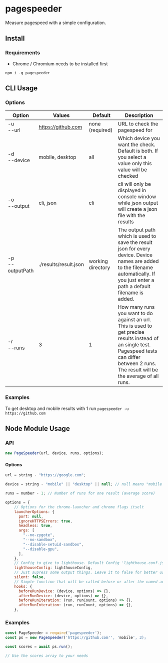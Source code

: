 # pagespeeder

Measure pagespeed with a simple configuration.

## Install

### Requirements

- Chrome / Chromium needs to be installed first

`npm i -g pagespeeder`

## CLI Usage

### Options

| Option              | Values                |  Default          | Description                                                                                                                                                                                        |
| ------------------- | --------------------- | ----------------- | -------------------------------------------------------------------------------------------------------------------------------------------------------------------------------------------------- |
| -u</br>--url        | https://github.com    | none (required)   | URL to check the pagespeed for                                                                                                                                                                     |
| -d</br>--device     | mobile, desktop       | all               | Which device you want the check. Default is both. If you select a value only this value will be checked                                                                                            |
| -o</br>--output     | cli, json             | cli               | cli will only be displayed in console window while json output will create a json file with the results                                                                                            |
| -p</br>--outputPath | ./results/result.json | working directory | The output path which is used to save the result json for every device. Device names are added to the filename automatically. If you just enter a path a default filename is added.                |
| -r</br>--runs       | 3                     | 1                 | How many runs you want to do against an url. This is used to get precise results instead of an single test. Pagespeed tests can differ between 2 runs. The result will be the average of all runs. |

### Examples

To get desktop and mobile results with 1 run
`pagespeeder -u https://github.com`

## Node Module Usage

### API

```javascript
new PageSpeeder(url, device, runs, options);
```

#### Options

```javascript
url = string - "https://google.com";
```

```javascript
device = string - "mobile" || "desktop" || null; // null means "mobile && desktop"
```

```javascript
runs = number - 1; // Number of runs for one result (average score)
```

```javascript
options = {
    // Options for the chrome-launcher and chrome flags itselt
    launcherOptions: {
      port: null,
      ignoreHTTPSErrors: true,
      headless: true,
      args: [
        "--no-zygote",
        "--no-sandbox",
        "--disable-setuid-sandbox",
        "--disable-gpu",
      ],
    },
    // Config to give to lighthouse. Default Config 'lighthouse.conf.js' is used.
    lighthouseConfig: lighthouseConfig,
    // Just supress some output things. Leave it to false for better usage
    silent: false,
    // Simple function that will be called before or after the named actions
    hooks: {
      beforeRunDevice: (device, options) => {},
      afterRunDevice: (device, options) => {},
      beforeRunIteration: (run, runCount, options) => {},
      afterRunInteration: (run, runCount, options) => {},
    },
```

### Examples

```javascript
const PageSpeeder = require('pagespeeder');
const ps = new PageSpeeder('https://github.com'', 'mobile', 3);

const scores = await ps.run();

// Use the scores array to your needs
```
